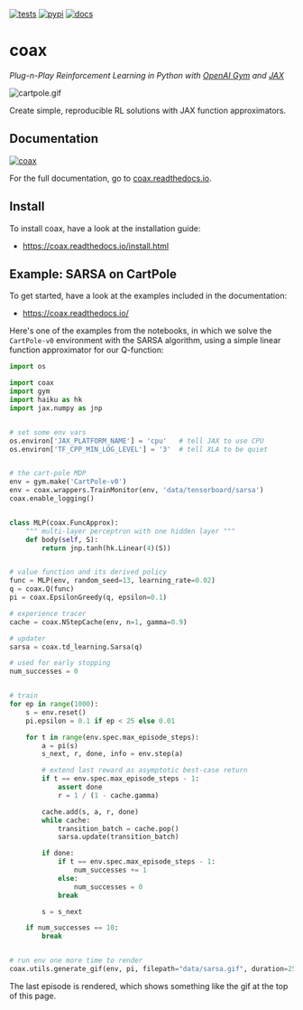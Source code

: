 [![tests](https://github.com/microsoft/coax/workflows/tests/badge.svg)](https://github.com/microsoft/coax/actions?query=workflow%3Atests)
[![pypi](https://badge.fury.io/py/coax.svg)](https://badge.fury.io/py/coax)
[![docs](https://readthedocs.org/projects/coax/badge/?version=latest)](https://coax.readthedocs.io/en/latest/)

# coax

*Plug-n-Play Reinforcement Learning in Python with [OpenAI Gym](https://gym.openai.com/) and [JAX](https://jax.readthedocs.io/)*


![cartpole.gif](doc/_static/img/cartpole.gif)

Create simple, reproducible RL solutions with JAX function approximators.


## Documentation

[![coax](doc/_static/img/coax_logo.png)](https://coax.readthedocs.io/)

For the full documentation, go to [coax.readthedocs.io](https://coax.readthedocs.io/).


## Install

To install coax, have a look at the installation guide:

* https://coax.readthedocs.io/install.html

## Example: SARSA on CartPole

To get started, have a look at the examples included in the documentation:

* https://coax.readthedocs.io/

Here's one of the examples from the notebooks, in which we solve the
`CartPole-v0` environment with the SARSA algorithm, using a simple
linear function approximator for our Q-function:


```python
import os

import coax
import gym
import haiku as hk
import jax.numpy as jnp


# set some env vars
os.environ['JAX_PLATFORM_NAME'] = 'cpu'   # tell JAX to use CPU
os.environ['TF_CPP_MIN_LOG_LEVEL'] = '3'  # tell XLA to be quiet


# the cart-pole MDP
env = gym.make('CartPole-v0')
env = coax.wrappers.TrainMonitor(env, 'data/tensorboard/sarsa')
coax.enable_logging()


class MLP(coax.FuncApprox):
    """ multi-layer perceptron with one hidden layer """
    def body(self, S):
        return jnp.tanh(hk.Linear(4)(S))


# value function and its derived policy
func = MLP(env, random_seed=13, learning_rate=0.02)
q = coax.Q(func)
pi = coax.EpsilonGreedy(q, epsilon=0.1)

# experience tracer
cache = coax.NStepCache(env, n=1, gamma=0.9)

# updater
sarsa = coax.td_learning.Sarsa(q)

# used for early stopping
num_successes = 0


# train
for ep in range(1000):
    s = env.reset()
    pi.epsilon = 0.1 if ep < 25 else 0.01

    for t in range(env.spec.max_episode_steps):
        a = pi(s)
        s_next, r, done, info = env.step(a)

        # extend last reward as asymptotic best-case return
        if t == env.spec.max_episode_steps - 1:
            assert done
            r = 1 / (1 - cache.gamma)

        cache.add(s, a, r, done)
        while cache:
            transition_batch = cache.pop()
            sarsa.update(transition_batch)

        if done:
            if t == env.spec.max_episode_steps - 1:
                num_successes += 1
            else:
                num_successes = 0
            break

        s = s_next

    if num_successes == 10:
        break


# run env one more time to render
coax.utils.generate_gif(env, pi, filepath="data/sarsa.gif", duration=25)
```

The last episode is rendered, which shows something like the gif at the top of
this page.

